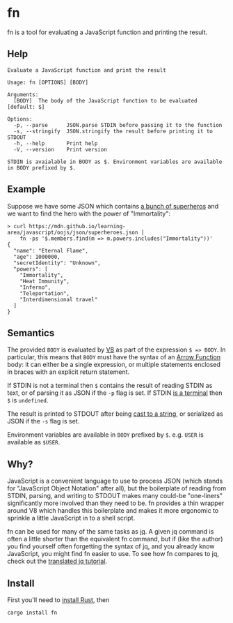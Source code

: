 # fn

fn is a tool for evaluating a JavaScript function and printing the result.

## Help

```
Evaluate a JavaScript function and print the result

Usage: fn [OPTIONS] [BODY]

Arguments:
  [BODY]  The body of the JavaScript function to be evaluated [default: $]

Options:
  -p, --parse      JSON.parse STDIN before passing it to the function
  -s, --stringify  JSON.stringify the result before printing it to STDOUT
  -h, --help       Print help
  -V, --version    Print version

STDIN is avaialable in BODY as $. Environment variables are available in BODY prefixed by $.
```

## Example

Suppose we have some JSON which contains [a bunch of superheros][] and we want to find the hero with
the power of "Immortality":

```
> curl https://mdn.github.io/learning-area/javascript/oojs/json/superheroes.json |
    fn -ps '$.members.find(m => m.powers.includes("Immortality"))'
{
  "name": "Eternal Flame",
  "age": 1000000,
  "secretIdentity": "Unknown",
  "powers": [
    "Immortality",
    "Heat Immunity",
    "Inferno",
    "Teleportation",
    "Interdimensional travel"
  ]
}
```

## Semantics

The provided `BODY` is evaluated by [V8][] as part of the expression `$ => BODY`. In particular,
this means that `BODY` must have the syntax of an [Arrow Function][] body: it can either be a single
expression, or multiple statements enclosed in braces with an explicit return statement.

If STDIN is not a terminal then `$` contains the result of reading STDIN as text, or of parsing it
as JSON if the `-p` flag is set. If STDIN [is a terminal][] then `$` is `undefined`.

The result is printed to STDOUT after being [cast to a string][], or serialized as JSON if the `-s`
flag is set.

Environment variables are available in `BODY` prefixed by `$`. e.g. `USER` is available as `$USER`.

## Why?

JavaScript is a convenient language to use to process JSON (which stands for "JavaScript Object
Notation" after all), but the boilerplate of reading from STDIN, parsing, and writing to STDOUT
makes many could-be "one-liners" significantly more involved than they need to be. fn provides a
thin wrapper around V8 which handles this boilerplate and makes it more ergonomic to sprinkle a
little JavaScript in to a shell script.

fn can be used for many of the same tasks as [jq][]. A given jq command is often a little shorter
than the equivalent fn command, but if (like the author) you find yourself often forgetting the
syntax of jq, and you already know JavaScript, you might find fn easier to use. To see how fn
compares to jq, check out the [translated jq tutorial][].

## Install

First you'll need to [install Rust][], then

```
cargo install fn
```

[a bunch of superheros]: https://mdn.github.io/learning-area/javascript/oojs/json/superheroes.json
[Arrow Function]: https://developer.mozilla.org/en-US/docs/Web/JavaScript/Reference/Functions/Arrow_functions
[cast to a string]: https://developer.mozilla.org/en-US/docs/Web/JavaScript/Reference/Global_Objects/Object/toString
[install Rust]: https://www.rust-lang.org/tools/install
[is a terminal]: https://doc.rust-lang.org/beta/std/io/trait.IsTerminal.html#tymethod.is_terminal
[jq]: https://jqlang.github.io/jq/
[translated jq tutorial]: /tutorial.md
[V8]: https://v8.dev/
